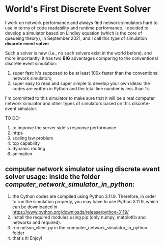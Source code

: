 # World's First Discrete Event Solver

I work on network performance and always find network simulators hard to use in terms of code readability and runtime performance. I decided to develop a simulator based on Lindley equation (which is the core of queueing theory), in September 2021, and I call this type of simulation **discrete event solver**.

Such a solver is new (i.e., no such solvers exist in the world before), and more importantly, it has two **BIG** advantages comparing to the conventional discrete event simulation:
1. super fast: it's supposed to be at least 100x faster than the conventional network simulators;
2. super easy to read and super simple to develop your own ideas: the codes are written in Python and the total line number is less than 1k.

I'm committed to this simulator to make sure that it will be a real computer network simulator and other types of simulators based on this discrete-event simulator. 

TO DO:
1. to improve the server side's response performance
2. https
3. scaling law problem
4. tcp capability
5. dynamic routing
6. animation

## computer network simulator using discrete event solver usage: inside the folder *computer_network_simulator_in_python*:
1. the Cython codes are compiled using Python 3.11.9. Therefore, in order to run the simulation properly, you may have to use Python 3.11.9, which can be downloaded in https://www.python.org/downloads/release/python-3119/
2. install the required modules using pip (only numpy, matplotlib and networkx and required).
3. run netsim_client.py in the computer_network_simulator_in_python folder
4. that's it! Enjoy!
